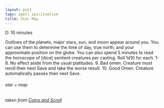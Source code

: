 ```yaml
---
layout: post
tags: spell spiritualism
title: Star Map
---
```

D: 10 minutes

Outlines of the planets, major stars, sun, and moon appear around you. You can use them to determine the time of day, true north, and your approximate position on the globe. You can also spend 5 minutes to read the horoscope of [dice] sentient creatures per casting. Roll 1d10 for each. 1-8. No effect aside from the usual platitudes. 9. Bad omen. Creature must reroll their next Save and take the worse result. 10. Good Omen. Creature automatically passes their next Save.

###### star + map
###### taken from [Coins and Scroll](https://coinsandscrolls.blogspot.com/2019/10/osr-class-geometer-wizard.html)
